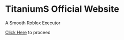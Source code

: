 # TitaniumS Official Website
A Smooth Roblox Executor

[Click Here](https://titaniums-lua.github.io) to proceed
